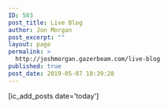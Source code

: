 ```yaml
---
ID: 503
post_title: Live Blog
author: Jon Morgan
post_excerpt: ""
layout: page
permalink: >
  http://joshmorgan.gazerbeam.com/live-blog
published: true
post_date: 2019-05-07 18:39:28
---
```

<!-- wp:tadv/classic-paragraph -->
<p>[ic_add_posts date='today']</p>
<!-- /wp:tadv/classic-paragraph -->